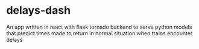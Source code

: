 # delays-dash
An app written in react with flask tornado backend to serve python models that predict times made to return in normal situation when trains encounter delays
